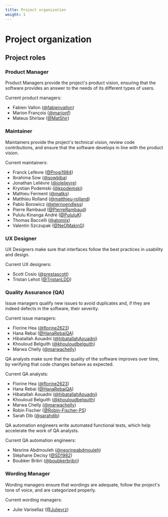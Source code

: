 ```yaml
---
title: Project organization
weight: 1
---
```


# Project organization

## Project roles

### Product Manager

Product Managers provide the project's product vision, ensuring that the software provides an answer to the needs of its different types of users.

Current product managers:

- Fabien Vallon ([@fabienvallon](https://github.com/fabienvallon))
- Marion François ([@marionf](https://github.com/marionf))
- Mateus Shirlaw ([@MatShir](https://github.com/MatShir))

### Maintainer

Maintainers provide the project's technical vision, review code contributions, and ensure that the software develops in line with the product vision.

Current maintainers:

- Franck Lefèvre ([@Progi1984](https://github.com/Progi1984))
- Ibrahima Sow ([@sowbiba](https://github.com/sowbiba))
- Jonathan Lelièvre ([@jolelievre](https://github.com/jolelievre))
- Krystian Podemski ([@kpodemski](https://github.com/kpodemski))
- Mathieu Ferment ([@matks](https://github.com/matks))
- Matthieu Rolland ([@matthieu-rolland](https://github.com/matthieu-rolland))
- Pablo Borowicz ([@eternoendless](https://github.com/eternoendless))
- Pierre Rambaud ([@PierreRambaud](https://github.com/PierreRambaud))
- Pululu Kinanga André ([@PululuK](https://github.com/PululuK))
- Thomas Baccelli ([@atomiix](https://github.com/atomiix))
- Valentin Szczupak ([@NeOMakinG](https://github.com/NeOMakinG))

### UX Designer

UX Designers make sure that interfaces follow the best practices in usability and design.

Current UX designers:

- Scott Cosio ([@prestascott](https://github.com/prestascott))
- Tristan Lehot ([@TristanLDD](https://github.com/TristanLDD))

### Quality Assurance (QA)

Issue managers qualify new issues to avoid duplicates and, if they are indeed defects in the software, their severity.

Current issue managers:

- Florine Hea ([@florine2623](https://github.com/florine2623))
- Hana Rebai ([@HanaRebaiQA](https://github.com/HanaRebaiQA))
- Hibatallah Aouadni ([@hibatallahAouadni](https://github.com/hibatallahAouadni))
- Khouloud Belguith ([@khouloudbelguith](https://github.com/khouloudbelguith))
- Marwa Chelly ([@marwachelly](https://github.com/marwachelly))

QA analysts make sure that the quality of the software improves over time, by verifying that code changes behave as expected.

Current QA analysts:

- Florine Hea ([@florine2623](https://github.com/florine2623))
- Hana Rebai ([@HanaRebaiQA](https://github.com/HanaRebaiQA))
- Hibatallah Aouadni ([@hibatallahAouadni](https://github.com/hibatallahAouadni))
- Khouloud Belguith ([@khouloudbelguith](https://github.com/khouloudbelguith))
- Marwa Chelly ([@marwachelly](https://github.com/marwachelly))
- Robin Fischer ([@Robin-Fischer-PS](https://github.com/Robin-Fischer-PS))
- Sarah Dib ([@sarahdib](https://github.com/sarahdib))

QA automation engineers write automated functional tests, which help accelerate the work of QA analysts.

Current QA automation engineers:

- Nesrine Abdmouleh ([@nesrineabdmouleh](https://github.com/nesrineabdmouleh))
- Stéphane Decisy ([@SD1982](https://github.com/SD1982))
- Boubker Bribri ([@boubkerbribri](https://github.com/boubkerbribri))

### Wording Manager

Wording managers ensure that wordings are adequate, follow the project's tone of voice, and are categorized properly.

Current wording managers:

- Julie Varisellaz ([@Julievrz](https://github.com/Julievrz))
